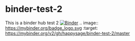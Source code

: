 # binder-test-2
This is a binder hub test 2
[![Binder](https://mybinder.org/badge_logo.svg)](https://mybinder.org/v2/gh/happysage/binder-test-2/master)
.. image:: https://mybinder.org/badge_logo.svg
 :target: https://mybinder.org/v2/gh/happysage/binder-test-2/master
